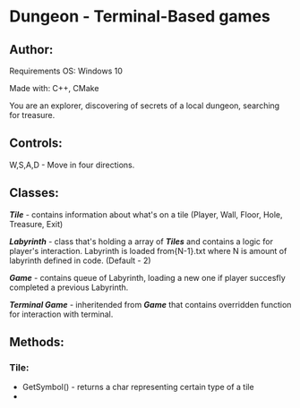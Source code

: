 # Dungeon - Terminal-Based games
## Author:
Requirements
OS: Windows 10

Made with: C++, CMake

You are an explorer, discovering of secrets of a local dungeon, searching for treasure.

## Controls:
 W,S,A,D - Move in four directions.
 
 ## Classes:
 ***Tile*** - contains information about what's on a tile (Player, Wall, Floor, Hole, Treasure, Exit)
 
 ***Labyrinth*** - class that's holding a array of ***Tiles*** and contains a logic for player's interaction. Labyrinth is loaded from{N-1}.txt where N is amount of labyrinth defined in code. (Default - 2)
 
 ***Game*** - contains queue of Labyrinth, loading a new one if player succesfly completed a previous Labyrinth.
  
 ***Terminal Game*** - inheritended from ***Game***  that contains overridden function for interaction with terminal.
 
 
 
## Methods:

### Tile:
- GetSymbol() - returns a char representing certain type of a tile
- 
